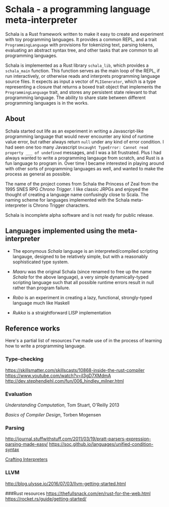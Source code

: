 
# Schala - a programming language meta-interpreter

Schala is a Rust framework written to make it easy to
create and experiment with toy programming languages. It provides
a common REPL, and a trait `ProgrammingLanguage` with provisions
for tokenizing text, parsing tokens, evaluating an abstract syntax tree,
and other tasks that are common to all programming languages.

Schala is implemented as a Rust library `schala_lib`, which provides a
`schala_main` function. This function serves as the main loop of the REPL, if run
interactively, or otherwise reads and interprets programming language source
files. It expects as input a vector of `PLIGenerator`, which is a type representing
a closure that returns a boxed trait object that implements the `ProgrammingLanguage` trait,
and stores any persistent state relevant to that programming language. The ability
to share state between different programming languages is in the works.

## About

Schala started out life as an experiment in writing a Javascript-like
programming language that would never encounter any kind of runtime value
error, but rather always return `null` under any kind of error condition. I had
seen one too many Javascript `Uncaught TypeError: Cannot read property ___ of
undefined` messages, and I was a bit frustrated.  Plus I had always wanted to
write a programming langauge from scratch, and Rust is a fun language to
program in.  Over time I became interested in playing around with other sorts
of programming languages as well, and wanted to make the process as general as
possible.

The name of the project comes from Schala the Princess of Zeal from the 1995
SNES RPG *Chrono Trigger*. I like classic JRPGs and enjoyed the thought of
creating a language name confusingly close to Scala. The naming scheme for
languages implemented with the Schala meta-interpreter is Chrono Trigger
characters.

Schala is incomplete alpha software and is not ready for public release.

## Languages implemented using the meta-interpreter

* The eponymous *Schala* language is an interpreted/compiled scripting langauge,
designed to be relatively simple, but with a reasonably sophisticated type
system.

* *Maaru* was the original Schala (since renamed to free up the name *Schala*
  for the above language), a very simple dynamically-typed scripting language
  such that all possible runtime errors result in null rather than program
  failure.

* *Robo* is an experiment in creating a lazy, functional, strongly-typed language
much like Haskell

* *Rukka* is a straightforward LISP implementation

## Reference works

Here's a partial list of resources I've made use of in the process
of learning how to write a programming language.

### Type-checking
https://skillsmatter.com/skillscasts/10868-inside-the-rust-compiler
https://www.youtube.com/watch?v=il3gD7XMdmA
http://dev.stephendiehl.com/fun/006_hindley_milner.html

### Evaluation
*Understanding Computation*, Tom Stuart, O'Reilly 2013

*Basics of Compiler Design*, Torben Mogensen

### Parsing
http://journal.stuffwithstuff.com/2011/03/19/pratt-parsers-expression-parsing-made-easy/
https://soc.github.io/languages/unified-condition-syntax

[Crafting Interpreters](http://www.craftinginterpreters.com/)

### LLVM
http://blog.ulysse.io/2016/07/03/llvm-getting-started.html

###Rust resources
https://thefullsnack.com/en/rust-for-the-web.html
https://rocket.rs/guide/getting-started/
